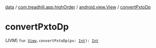[data](../../index.md) / [com.treadhill.app.highOrder](../index.md) / [android.view.View](index.md) / [convertPxtoDp](./convert-pxto-dp.md)

# convertPxtoDp

(JVM) `fun `[`View`](https://developer.android.com/reference/android/view/View.html)`.convertPxtoDp(px: `[`Int`](https://kotlinlang.org/api/latest/jvm/stdlib/kotlin/-int/index.html)`): `[`Int`](https://kotlinlang.org/api/latest/jvm/stdlib/kotlin/-int/index.html)